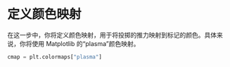 # 定义颜色映射

在这一步中，你将定义颜色映射，用于将投掷的推力映射到标记的颜色。具体来说，你将使用 Matplotlib 的“plasma”颜色映射。

```python
cmap = plt.colormaps["plasma"]
```
